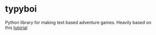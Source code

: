 # typyboi
Python library for making text based adventure games.  Heavily based on this [tutorial](https://letstalkdata.com/2014/08/how-to-write-a-text-adventure-in-python-part-1-items-and-enemies/)
